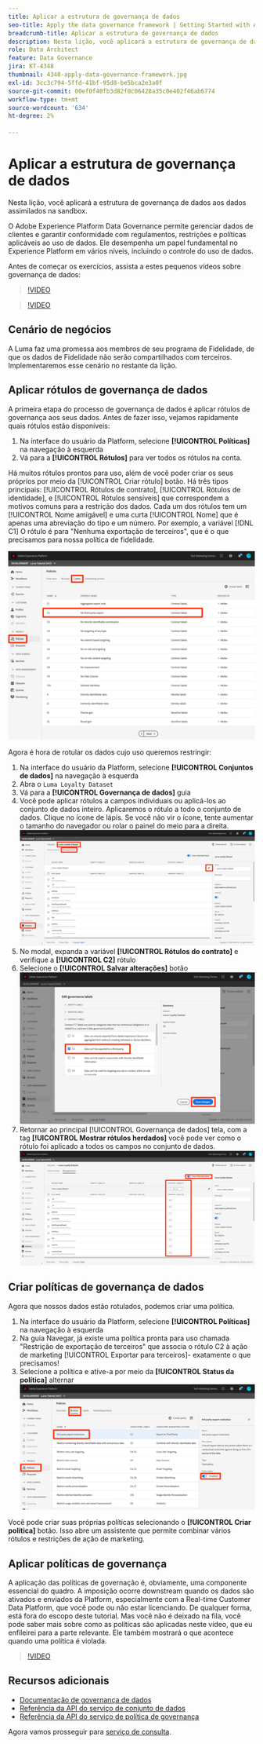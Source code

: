 ```yaml
---
title: Aplicar a estrutura de governança de dados
seo-title: Apply the data governance framework | Getting Started with Adobe Experience Platform for Data Architects and Data Engineers
breadcrumb-title: Aplicar a estrutura de governança de dados
description: Nesta lição, você aplicará a estrutura de governança de dados aos dados assimilados na sandbox.
role: Data Architect
feature: Data Governance
jira: KT-4348
thumbnail: 4348-apply-data-governance-framework.jpg
exl-id: 3cc3c794-5ffd-41bf-95d8-be5bca2e3a0f
source-git-commit: 00ef0f40fb3d82f0c06428a35c0e402f46ab6774
workflow-type: tm+mt
source-wordcount: '634'
ht-degree: 2%

---
```


# Aplicar a estrutura de governança de dados

<!--15min-->

Nesta lição, você aplicará a estrutura de governança de dados aos dados assimilados na sandbox.

O Adobe Experience Platform Data Governance permite gerenciar dados de clientes e garantir conformidade com regulamentos, restrições e políticas aplicáveis ao uso de dados. Ele desempenha um papel fundamental no Experience Platform em vários níveis, incluindo o controle do uso de dados.

Antes de começar os exercícios, assista a estes pequenos vídeos sobre governança de dados:
>[!VIDEO](https://video.tv.adobe.com/v/36653?learn=on)

>[!VIDEO](https://video.tv.adobe.com/v/29708?learn=on)

<!--
## Permissions required

In the [Configure Permissions](configure-permissions.md) lesson, you set up all the access controls required to complete this lesson, specifically:

* Permission items **[!UICONTROL Data Governance]** > **[!UICONTROL Manage Usage Labels]**, **[!UICONTROL Manage Data Usage Policies]** and **[!UICONTROL View Data Usage Policies]**
* Permission items **[!UICONTROL Data Management]** > **[!UICONTROL View Datasets]** and **[!UICONTROL Manage Datasets]**
* Permission item **[!UICONTROL Sandboxes]** > `Luma Tutorial`
* User-role access to the `Luma Tutorial Platform` Product Profile
-->

## Cenário de negócios

A Luma faz uma promessa aos membros de seu programa de Fidelidade, de que os dados de Fidelidade não serão compartilhados com terceiros. Implementaremos esse cenário no restante da lição.

## Aplicar rótulos de governança de dados

A primeira etapa do processo de governança de dados é aplicar rótulos de governança aos seus dados. Antes de fazer isso, vejamos rapidamente quais rótulos estão disponíveis:

1. Na interface do usuário da Platform, selecione **[!UICONTROL Políticas]** na navegação à esquerda
1. Vá para a **[!UICONTROL Rótulos]** para ver todos os rótulos na conta.

Há muitos rótulos prontos para uso, além de você poder criar os seus próprios por meio da [!UICONTROL Criar rótulo] botão. Há três tipos principais: [!UICONTROL Rótulos de contrato], [!UICONTROL Rótulos de identidade], e [!UICONTROL Rótulos sensíveis] que correspondem a motivos comuns para a restrição dos dados. Cada um dos rótulos tem um [!UICONTROL Nome amigável] e uma curta [!UICONTROL Nome] que é apenas uma abreviação do tipo e um número. Por exemplo, a variável [!DNL C1] O rótulo é para &quot;Nenhuma exportação de terceiros&quot;, que é o que precisamos para nossa política de fidelidade.

![Rótulo de governança de dados](assets/governance-policies.png)

Agora é hora de rotular os dados cujo uso queremos restringir:

1. Na interface do usuário da Platform, selecione **[!UICONTROL Conjuntos de dados]** na navegação à esquerda
1. Abra o `Luma Loyalty Dataset`
1. Vá para a **[!UICONTROL Governança de dados]** guia
1. Você pode aplicar rótulos a campos individuais ou aplicá-los ao conjunto de dados inteiro. Aplicaremos o rótulo a todo o conjunto de dados. Clique no ícone de lápis. Se você não vir o ícone, tente aumentar o tamanho do navegador ou rolar o painel do meio para a direita.
   ![Governança de dados](assets/governance-dataset.png)
1. No modal, expanda a variável **[!UICONTROL Rótulos do contrato]** e verifique a **[!UICONTROL C2]** rótulo
1. Selecione o **[!UICONTROL Salvar alterações]** botão
   ![Governança de dados](assets/governance-applyLabel.png)
1. Retornar ao principal [!UICONTROL Governança de dados] tela, com a tag **[!UICONTROL Mostrar rótulos herdados]** você pode ver como o rótulo foi aplicado a todos os campos no conjunto de dados.
   ![Governança de dados](assets/governance-labelsAdded.png)


<!--adding extra, unnecessary fields from field groups makes it harder to see which fields really need labels-->
<!--Are there any best practices for applying governance labels-->

## Criar políticas de governança de dados

Agora que nossos dados estão rotulados, podemos criar uma política.

1. Na interface do usuário da Platform, selecione **[!UICONTROL Políticas]** na navegação à esquerda
1. Na guia Navegar, já existe uma política pronta para uso chamada &quot;Restrição de exportação de terceiros&quot; que associa o rótulo C2 à ação de marketing [!UICONTROL Exportar para terceiros]- exatamente o que precisamos!
1. Selecione a política e ative-a por meio da **[!UICONTROL Status da política]** alternar
   ![Governança de dados](assets/governance-enablePolicy.png)

Você pode criar suas próprias políticas selecionando o **[!UICONTROL Criar política]** botão. Isso abre um assistente que permite combinar vários rótulos e restrições de ação de marketing.

## Aplicar políticas de governança

A aplicação das políticas de governação é, obviamente, uma componente essencial do quadro. A imposição ocorre downstream quando os dados são ativados e enviados da Platform, especialmente com a Real-time Customer Data Platform, que você pode ou não estar licenciando. De qualquer forma, está fora do escopo deste tutorial. Mas você não é deixado na fila, você pode saber mais sobre como as políticas são aplicadas neste vídeo, que eu enfileirei para a parte relevante. Ele também mostrará o que acontece quando uma política é violada.

>[!VIDEO](https://video.tv.adobe.com/v/33631/?t=151&quality=12&learn=on)


## Recursos adicionais

* [Documentação de governança de dados](https://experienceleague.adobe.com/docs/experience-platform/data-governance/home.html?lang=pt-BR)
* [Referência da API do serviço de conjunto de dados](https://www.adobe.io/experience-platform-apis/references/dataset-service/)
* [Referência da API do serviço de política de governança](https://www.adobe.io/experience-platform-apis/references/policy-service/)

Agora vamos prosseguir para [serviço de consulta](run-queries.md).
